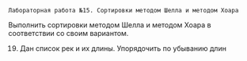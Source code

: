     Лабораторная работа №15. Сортировки методом Шелла и методом Хоара

Выполнить сортировки методом Шелла и методом Хоара в соответствии со своим вариантом.

19. Дан список рек и их длины. Упорядочить по убыванию длин
